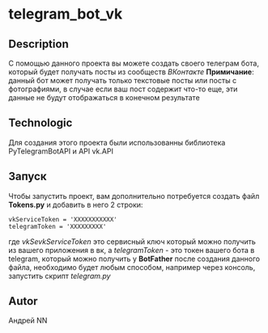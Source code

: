 # telegram_bot_vk
## **Description**
С помощью данного проекта вы можете создать своего телеграм бота, который будет получать посты из сообществ _ВКонтакте_
**Примичание**: данный бот может получать только текстовые посты или посты с фотографиями, в случае если ваш пост содержит что-то еще, эти данные не будут отображаться в конечном результате
## **Technologic**
Для создания этого проекта были использованны библиотека PyTelegramBotAPI и API vk.API
## **Запуск**
Чтобы запустить проект, вам дополнительно потребуется создать файл **Tokens.py** и добавить в него 2 строки:
```
vkServiceToken = 'XXXXXXXXXXX'
telegramToken = 'XXXXXXXXX'
```
где _vkSevkServiceToken_ это сервисный ключ который можно получить из вашего приложения в вк, а _telegramToken_ - это токен вашего бота в telegram, который можно получить у **BotFather**
после создания данного файла, необходимо будет любым способом, например через консоль, запустить скрипт _telegram.py_
## **Autor**
Андрей NN
